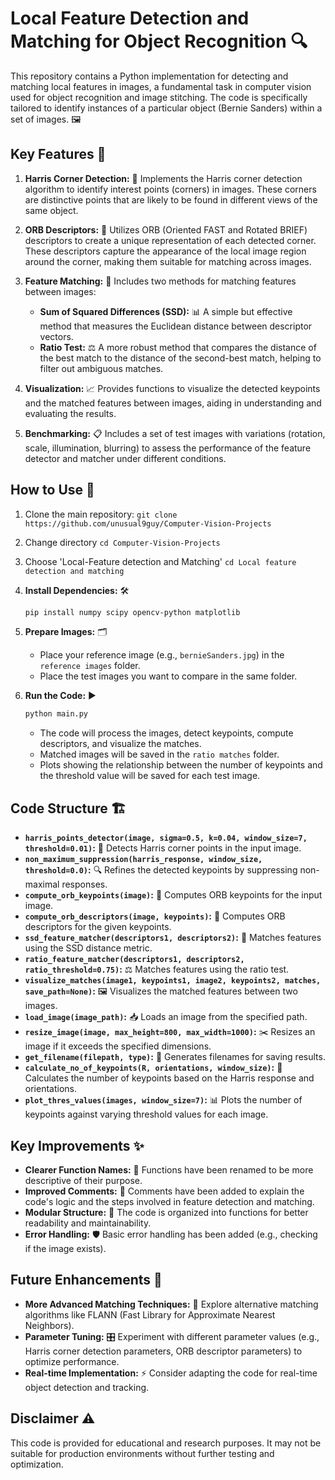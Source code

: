 # Local Feature Detection and Matching for Object Recognition 🔍

This repository contains a Python implementation for detecting and matching local features in images, a fundamental task in computer vision used for object recognition and image stitching. The code is specifically tailored to identify instances of a particular object (Bernie Sanders) within a set of images. 🖼️

## Key Features 🌟

1. **Harris Corner Detection:** 📐 Implements the Harris corner detection algorithm to identify interest points (corners) in images. These corners are distinctive points that are likely to be found in different views of the same object.

2. **ORB Descriptors:** 🎯 Utilizes ORB (Oriented FAST and Rotated BRIEF) descriptors to create a unique representation of each detected corner. These descriptors capture the appearance of the local image region around the corner, making them suitable for matching across images.

3. **Feature Matching:** 🤝 Includes two methods for matching features between images:
    * **Sum of Squared Differences (SSD):** 📊 A simple but effective method that measures the Euclidean distance between descriptor vectors.
    * **Ratio Test:** ⚖️ A more robust method that compares the distance of the best match to the distance of the second-best match, helping to filter out ambiguous matches.

4. **Visualization:** 📈 Provides functions to visualize the detected keypoints and the matched features between images, aiding in understanding and evaluating the results.

5. **Benchmarking:** 📋 Includes a set of test images with variations (rotation, scale, illumination, blurring) to assess the performance of the feature detector and matcher under different conditions.

## How to Use 🚀

1. Clone the main repository: `git clone https://github.com/unusual9guy/Computer-Vision-Projects`
2. Change directory `cd Computer-Vision-Projects`
3. Choose 'Local-Feature detection and Matching' `cd Local feature detection and matching`
4. **Install Dependencies:** 🛠️
    ```bash
    pip install numpy scipy opencv-python matplotlib
    ```
 5. **Prepare Images:** 🗂️
    * Place your reference image (e.g., `bernieSanders.jpg`) in the `reference images` folder.
    * Place the test images you want to compare in the same folder.

6. **Run the Code:** ▶️
    ```bash
    python main.py
    ```
    * The code will process the images, detect keypoints, compute descriptors, and visualize the matches.
    * Matched images will be saved in the `ratio matches` folder.
    * Plots showing the relationship between the number of keypoints and the threshold value will be saved for each test image.

## Code Structure 🏗️

* **`harris_points_detector(image, sigma=0.5, k=0.04, window_size=7, threshold=0.01)`:** 🎯 Detects Harris corner points in the input image.
* **`non_maximum_suppression(harris_response, window_size, threshold=0.0)`:** 🔍 Refines the detected keypoints by suppressing non-maximal responses.
* **`compute_orb_keypoints(image)`:** 🎯 Computes ORB keypoints for the input image.
* **`compute_orb_descriptors(image, keypoints)`:** 📝 Computes ORB descriptors for the given keypoints.
* **`ssd_feature_matcher(descriptors1, descriptors2)`:** 🤝 Matches features using the SSD distance metric.
* **`ratio_feature_matcher(descriptors1, descriptors2, ratio_threshold=0.75)`:** ⚖️ Matches features using the ratio test.
* **`visualize_matches(image1, keypoints1, image2, keypoints2, matches, save_path=None)`:** 🖼️ Visualizes the matched features between two images.
* **`load_image(image_path)`:** 📥 Loads an image from the specified path.
* **`resize_image(image, max_height=800, max_width=1000)`:** ✂️ Resizes an image if it exceeds the specified dimensions.
* **`get_filename(filepath, type)`:** 📄 Generates filenames for saving results.
* **`calculate_no_of_keypoints(R, orientations, window_size)`:** 🔢 Calculates the number of keypoints based on the Harris response and orientations.
* **`plot_thres_values(images, window_size=7)`:** 📊 Plots the number of keypoints against varying threshold values for each image.

## Key Improvements ✨

* **Clearer Function Names:** 📝 Functions have been renamed to be more descriptive of their purpose.
* **Improved Comments:** 💭 Comments have been added to explain the code's logic and the steps involved in feature detection and matching.
* **Modular Structure:** 🧩 The code is organized into functions for better readability and maintainability.
* **Error Handling:** 🛡️ Basic error handling has been added (e.g., checking if the image exists).

## Future Enhancements 🔮

* **More Advanced Matching Techniques:** 🚀 Explore alternative matching algorithms like FLANN (Fast Library for Approximate Nearest Neighbors).
* **Parameter Tuning:** 🎛️ Experiment with different parameter values (e.g., Harris corner detection parameters, ORB descriptor parameters) to optimize performance.
* **Real-time Implementation:** ⚡ Consider adapting the code for real-time object detection and tracking.

## Disclaimer ⚠️

This code is provided for educational and research purposes. It may not be suitable for production environments without further testing and optimization.
